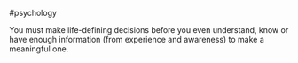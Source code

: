 #psychology 

You must make life-defining decisions before you even understand, know or have enough information (from experience and awareness) to make a meaningful one.

